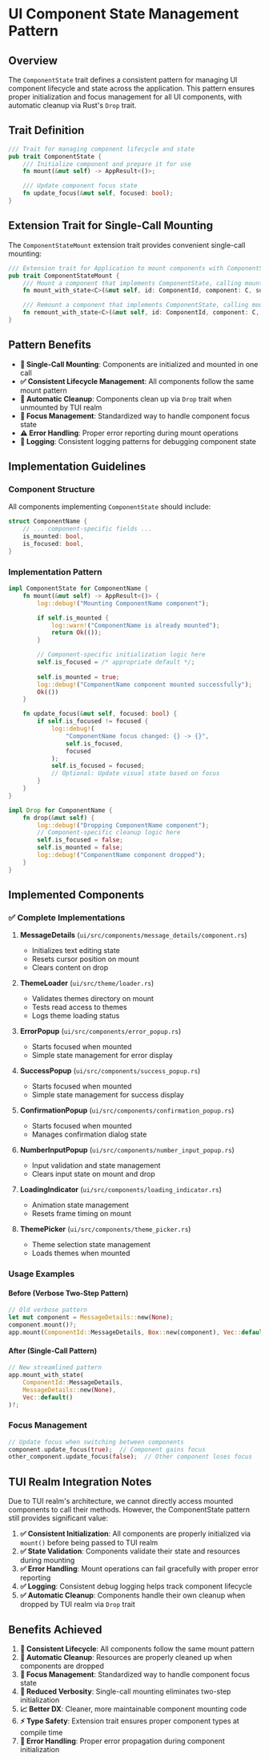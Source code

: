 # UI Component State Management Pattern

## Overview

The `ComponentState` trait defines a consistent pattern for managing UI component lifecycle and state across the application. This pattern ensures proper initialization and focus management for all UI components, with automatic cleanup via Rust's `Drop` trait.

## Trait Definition

```rust
/// Trait for managing component lifecycle and state
pub trait ComponentState {
    /// Initialize component and prepare it for use
    fn mount(&mut self) -> AppResult<()>;

    /// Update component focus state
    fn update_focus(&mut self, focused: bool);
}
```

## Extension Trait for Single-Call Mounting

The `ComponentStateMount` extension trait provides convenient single-call mounting:

```rust
/// Extension trait for Application to mount components with ComponentState automatically
pub trait ComponentStateMount {
    /// Mount a component that implements ComponentState, calling mount() automatically
    fn mount_with_state<C>(&mut self, id: ComponentId, component: C, subs: Vec<Sub>) -> AppResult<()>;

    /// Remount a component that implements ComponentState, calling mount() automatically  
    fn remount_with_state<C>(&mut self, id: ComponentId, component: C, subs: Vec<Sub>) -> AppResult<()>;
}
```

## Pattern Benefits

- **🚀 Single-Call Mounting**: Components are initialized and mounted in one call
- **✅ Consistent Lifecycle Management**: All components follow the same mount pattern
- **🧹 Automatic Cleanup**: Components clean up via `Drop` trait when unmounted by TUI realm
- **🎯 Focus Management**: Standardized way to handle component focus state
- **⚠️ Error Handling**: Proper error reporting during mount operations
- **📝 Logging**: Consistent logging patterns for debugging component state

## Implementation Guidelines

### Component Structure
All components implementing `ComponentState` should include:

```rust
struct ComponentName {
    // ... component-specific fields ...
    is_mounted: bool,
    is_focused: bool,
}
```

### Implementation Pattern

```rust
impl ComponentState for ComponentName {
    fn mount(&mut self) -> AppResult<()> {
        log::debug!("Mounting ComponentName component");

        if self.is_mounted {
            log::warn!("ComponentName is already mounted");
            return Ok(());
        }

        // Component-specific initialization logic here
        self.is_focused = /* appropriate default */;
        
        self.is_mounted = true;
        log::debug!("ComponentName component mounted successfully");
        Ok(())
    }

    fn update_focus(&mut self, focused: bool) {
        if self.is_focused != focused {
            log::debug!(
                "ComponentName focus changed: {} -> {}",
                self.is_focused,
                focused
            );
            self.is_focused = focused;
            // Optional: Update visual state based on focus
        }
    }
}

impl Drop for ComponentName {
    fn drop(&mut self) {
        log::debug!("Dropping ComponentName component");
        // Component-specific cleanup logic here
        self.is_focused = false;
        self.is_mounted = false;
        log::debug!("ComponentName component dropped");
    }
}
```

## Implemented Components

### ✅ **Complete Implementations**

1. **MessageDetails** (`ui/src/components/message_details/component.rs`)
   - Initializes text editing state
   - Resets cursor position on mount
   - Clears content on drop

2. **ThemeLoader** (`ui/src/theme/loader.rs`)
   - Validates themes directory on mount
   - Tests read access to themes
   - Logs theme loading status

3. **ErrorPopup** (`ui/src/components/error_popup.rs`)
   - Starts focused when mounted
   - Simple state management for error display

4. **SuccessPopup** (`ui/src/components/success_popup.rs`)
   - Starts focused when mounted
   - Simple state management for success display

5. **ConfirmationPopup** (`ui/src/components/confirmation_popup.rs`)
   - Starts focused when mounted
   - Manages confirmation dialog state

6. **NumberInputPopup** (`ui/src/components/number_input_popup.rs`)
   - Input validation and state management
   - Clears input state on mount and drop

7. **LoadingIndicator** (`ui/src/components/loading_indicator.rs`)
   - Animation state management
   - Resets frame timing on mount

8. **ThemePicker** (`ui/src/components/theme_picker.rs`)
   - Theme selection state management
   - Loads themes when mounted

### **Usage Examples**

#### Before (Verbose Two-Step Pattern)
```rust
// Old verbose pattern
let mut component = MessageDetails::new(None);
component.mount()?;
app.mount(ComponentId::MessageDetails, Box::new(component), Vec::default())?;
```

#### After (Single-Call Pattern)
```rust
// New streamlined pattern
app.mount_with_state(
    ComponentId::MessageDetails, 
    MessageDetails::new(None), 
    Vec::default()
)?;
```

### **Focus Management**

```rust
// Update focus when switching between components
component.update_focus(true);  // Component gains focus
other_component.update_focus(false);  // Other component loses focus
```

## TUI Realm Integration Notes

Due to TUI realm's architecture, we cannot directly access mounted components to call their methods. However, the ComponentState pattern still provides significant value:

1. **✅ Consistent Initialization**: All components are properly initialized via `mount()` before being passed to TUI realm
2. **✅ State Validation**: Components validate their state and resources during mounting  
3. **✅ Error Handling**: Mount operations can fail gracefully with proper error reporting
4. **✅ Logging**: Consistent debug logging helps track component lifecycle
5. **✅ Automatic Cleanup**: Components handle their own cleanup when dropped by TUI realm via `Drop` trait

## Benefits Achieved

1. **🔄 Consistent Lifecycle**: All components follow the same mount pattern
2. **🧹 Automatic Cleanup**: Resources are properly cleaned up when components are dropped
3. **🎯 Focus Management**: Standardized way to handle component focus state
4. **🚀 Reduced Verbosity**: Single-call mounting eliminates two-step initialization
5. **📈 Better DX**: Cleaner, more maintainable component mounting code
6. **⚡ Type Safety**: Extension trait ensures proper component types at compile time
7. **🔧 Error Handling**: Proper error propagation during component initialization
